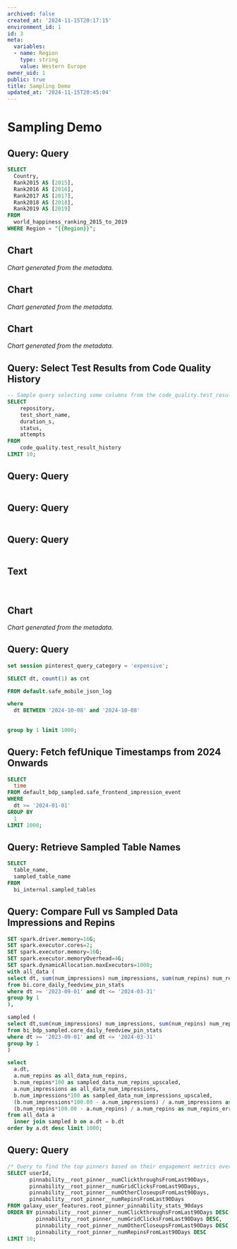 ```yaml
---
archived: false
created_at: '2024-11-15T20:17:15'
environment_id: 1
id: 3
meta:
  variables:
  - name: Region
    type: string
    value: Western Europe
owner_uid: 1
public: true
title: Sampling Demo
updated_at: '2024-11-15T20:45:04'
---
```


# Sampling Demo

<!--
cell_type: query
created_at: '2024-11-15T20:44:31'
id: 87
meta:
  engine: 1
updated_at: '2024-11-15T20:44:38'
-->
## Query: Query

```sql
SELECT
  Country,
  Rank2015 AS [2015],
  Rank2016 AS [2016],
  Rank2017 AS [2017],
  Rank2018 AS [2018],
  Rank2019 AS [2019]
FROM
  world_happiness_ranking_2015_to_2019
WHERE Region = "{{Region}}";
```


<!--
cell_type: chart
created_at: '2024-11-15T20:45:04'
id: 89
meta:
  chart:
    type: line
    x_axis:
      col_idx: 0
      label: ''
    y_axis:
      label: ''
      series: {}
  collapsed: false
  data:
    source_type: cell_above
    transformations:
      format: {}
  title: ''
  visual: {}
updated_at: '2024-11-15T20:45:04'
-->
## Chart

*Chart generated from the metadata.*


<!--
cell_type: chart
created_at: '2024-11-15T20:45:02'
id: 88
meta:
  chart:
    type: line
    x_axis:
      col_idx: 0
      label: ''
    y_axis:
      label: ''
      series: {}
  collapsed: false
  data:
    source_type: cell_above
    transformations:
      format: {}
  title: ''
  visual: {}
updated_at: '2024-11-15T20:45:02'
-->
## Chart

*Chart generated from the metadata.*


<!--
cell_type: chart
created_at: '2024-11-15T20:44:23'
id: 86
meta:
  chart:
    type: line
    x_axis:
      col_idx: 0
      label: ''
    y_axis:
      label: ''
      series: {}
  collapsed: false
  data:
    source_type: cell_above
    transformations:
      format: {}
  title: ''
  visual: {}
updated_at: '2024-11-15T20:44:23'
-->
## Chart

*Chart generated from the metadata.*


<!--
cell_type: query
created_at: '2024-11-15T20:36:29'
id: 75
meta:
  engine: 1
  title: Select Test Results from Code Quality History
updated_at: '2024-11-15T20:36:29'
-->
## Query: Select Test Results from Code Quality History

```sql
-- Sample query selecting some columns from the code_quality.test_result_history table
SELECT 
    repository, 
    test_short_name, 
    duration_s, 
    status, 
    attempts 
FROM 
    code_quality.test_result_history 
LIMIT 10;
```


<!--
cell_type: query
created_at: '2024-11-15T20:36:29'
id: 76
meta:
  engine: 1
updated_at: '2024-11-15T20:36:29'
-->
## Query: Query

```sql

```


<!--
cell_type: query
created_at: '2024-11-15T20:36:29'
id: 77
meta:
  engine: 1
updated_at: '2024-11-15T20:36:29'
-->
## Query: Query

```sql

```


<!--
cell_type: query
created_at: '2024-11-15T20:36:29'
id: 78
meta:
  engine: 1
updated_at: '2024-11-15T20:36:29'
-->
## Query: Query

```sql

```


<!--
cell_type: text
created_at: '2024-11-15T20:36:29'
id: 79
meta:
  collapsed: false
updated_at: '2024-11-15T20:36:29'
-->
## Text

<p><br></p>


<!--
cell_type: chart
created_at: '2024-11-15T20:36:29'
id: 80
meta:
  chart:
    type: line
    x_axis:
      col_idx: 0
      label: ''
    y_axis:
      label: ''
      series: {}
  collapsed: false
  data:
    source_type: cell_above
    transformations:
      format: {}
  title: ''
  visual: {}
updated_at: '2024-11-15T20:36:29'
-->
## Chart

*Chart generated from the metadata.*


<!--
cell_type: query
created_at: '2024-11-15T20:36:29'
id: 81
meta:
  engine: 1
updated_at: '2024-11-15T20:36:29'
-->
## Query: Query

```sql
set session pinterest_query_category = 'expensive';

SELECT dt, count(1) as cnt

FROM default.safe_mobile_json_log

where 
  dt BETWEEN '2024-10-08' and '2024-10-08'  
  
  
group by 1 limit 1000;
```


<!--
cell_type: query
created_at: '2024-11-15T20:36:29'
id: 82
meta:
  engine: 1
  title: Fetch fefUnique Timestamps from 2024 Onwards
updated_at: '2024-11-15T20:36:29'
-->
## Query: Fetch fefUnique Timestamps from 2024 Onwards

```sql
SELECT
  time
FROM default_bdp_sampled.safe_frontend_impression_event
WHERE
  dt >= '2024-01-01'
GROUP BY
  1
LIMIT 1000;
```


<!--
cell_type: query
created_at: '2024-11-15T20:36:29'
id: 83
meta:
  engine: 1
  title: Retrieve Sampled Table Names
updated_at: '2024-11-15T20:36:29'
-->
## Query: Retrieve Sampled Table Names

```sql
SELECT
  table_name,
  sampled_table_name
FROM
  bi_internal.sampled_tables
```


<!--
cell_type: query
created_at: '2024-11-15T20:36:29'
id: 84
meta:
  engine: 1
  title: Compare Full vs Sampled Data Impressions and Repins
updated_at: '2024-11-15T20:36:29'
-->
## Query: Compare Full vs Sampled Data Impressions and Repins

```sql
SET spark.driver.memory=16G;
SET spark.executor.cores=2;
SET spark.executor.memory=16G;
SET spark.executor.memoryOverhead=4G;
SET spark.dynamicAllocation.maxExecutors=1000;
with all_data (
select dt, sum(num_impressions) num_impressions, sum(num_repins) num_repins
from bi.core_daily_feedview_pin_stats
where dt >= '2023-09-01' and dt <= '2024-03-31'
group by 1
),

sampled (
select dt,sum(num_impressions) num_impressions, sum(num_repins) num_repins
from bi_bdp_sampled.core_daily_feedview_pin_stats
where dt >= '2023-09-01' and dt <= '2024-03-31'
group by 1
)

select 
  a.dt,
  a.num_repins as all_data_num_repins,
  b.num_repins*100 as sampled_data_num_repins_upscaled,
  a.num_impressions as all_data_num_impressions,
  b.num_impressions*100 as sampled_data_num_impressions_upscaled,
  (b.num_impressions*100.00 - a.num_impressions) / a.num_impressions as num_impressions_error,
  (b.num_repins*100.00 - a.num_repins) / a.num_repins as num_repins_error
from all_data a 
  inner join sampled b on a.dt = b.dt
order by a.dt desc limit 1000;
```


<!--
cell_type: query
created_at: '2024-11-15T20:36:29'
id: 85
meta:
  engine: 1
  title: ''
updated_at: '2024-11-15T20:42:42'
-->
## Query: Query

```sql
/* Query to find the top pinners based on their engagement metrics over the last 90 days */
SELECT userId, 
       pinnability__root_pinner__numClickthroughsFromLast90Days, 
       pinnability__root_pinner__numGridClicksFromLast90Days, 
       pinnability__root_pinner__numOtherCloseupsFromLast90Days, 
       pinnability__root_pinner__numRepinsFromLast90Days
FROM galaxy_user_features.root_pinner_pinnability_stats_90days
ORDER BY pinnability__root_pinner__numClickthroughsFromLast90Days DESC, 
         pinnability__root_pinner__numGridClicksFromLast90Days DESC, 
         pinnability__root_pinner__numOtherCloseupsFromLast90Days DESC, 
         pinnability__root_pinner__numRepinsFromLast90Days DESC
LIMIT 10;
```
